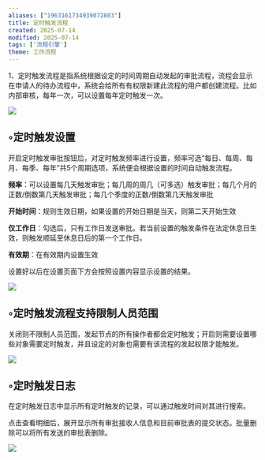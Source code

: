 ```yaml
---
aliases: ["1963161734939072803"]
title: 定时触发流程
created: 2025-07-14
modified: 2025-07-14
tags: ['流程引擎']
theme: 工作流程
---
```


1、定时触发流程是指系统根据设定的时间周期自动发起的审批流程，流程会显示在申请人的待办流程中，系统会给所有有权限新建此流程的用户都创建流程。比如内部审核，每年一次，可以设置每年定时触发一次。

![](36c63b7727e5d755fdc41094d126bd90.jpg)

## ◦定时触发设置

开启定时触发审批按钮后，对定时触发频率进行设置，频率可选“每日、每周、每月、每季、每年”共5个周期选项，系统便会根据设置的时间自动触发流程。

**频率**：可以设置每几天触发审批；每几周的周几（可多选）触发审批；每几个月的正数/倒数第几天触发审批；每几个季度的正数/倒数第几天触发审批

**开始时间**：规则生效日期，如果设置的开始日期是当天，则第二天开始生效

**仅工作日**：勾选后，只有工作日发送审批。若当前设置的触发条件在法定休息日生效，则触发顺延至休息日后的第一个工作日。

**有效期**：在有效期内设置生效

设置好以后在设置页面下方会按照设置内容显示设置的结果。

![](80223e679983bf2b9190d4d91d2d8ab4.jpg)

## ◦定时触发流程支持限制人员范围

关闭则不限制人员范围，发起节点的所有操作者都会定时触发；开启则需要设置哪些对象需要定时触发，并且设定的对象也需要有该流程的发起权限才能触发。

![](44275440dd4adf1d57ce3f4e95ada7e3.jpg)

## ◦定时触发日志

在定时触发日志中显示所有定时触发的记录，可以通过触发时间对其进行搜索。

点击查看明细后，展开显示所有审批接收人信息和目前审批表的提交状态。批量删除可以将所有发送的审批表删除。

![](334158bb70832937eeee5e5e9b7c3491.jpg)